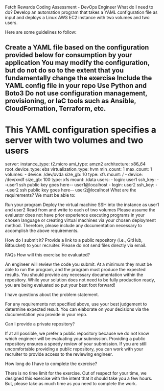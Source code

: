 Fetch Rewards Coding Assessment - DevOps Engineer
What do I need to do?
Develop an automation program that takes a YAML configuration file as input and deploys a Linux AWS EC2 instance with two volumes and two users.

Here are some guidelines to follow:

Create a YAML file based on the configuration provided below for consumption by your application
You may modify the configuration, but do not do so to the extent that you fundamentally change the exercise
Include the YAML config file in your repo
Use Python and Boto3
Do not use configuration management, provisioning, or IaC tools such as Ansible, CloudFormation, Terraform, etc.
---
  # This YAML configuration specifies a server with two volumes and two users
  server:
    instance_type: t2.micro
    ami_type: amzn2
    architecture: x86_64
    root_device_type: ebs
    virtualization_type: hvm
    min_count: 1
    max_count: 1
    volumes:
      - device: /dev/xvda
        size_gb: 10
        type: xfs
        mount: /
      - device: /dev/xvdf
        size_gb: 100
        type: xfs
        mount: /data
    users:
      - login: user1
        ssh_key: --user1 ssh public key goes here-- user1@localhost
      - login: user2
        ssh_key: --user2 ssh public key goes here-- user2@localhost
What are the requirements?
We must be able to:

Run your program
Deploy the virtual machine
SSH into the instance as user1 and user2
Read from and write to each of two volumes
Please assume the evaluator does not have prior experience executing programs in your chosen language or creating virtual machines via your chosen deployment method. Therefore, please include any documentation necessary to accomplish the above requirements.

How do I submit it?
Provide a link to a public repository (i.e., GitHub, Bitbucket) to your recruiter. Please do not send files directly via email.

FAQs
How will this exercise be evaluated?

An engineer will review the code you submit. At a minimum they must be able to run the program, and the program must produce the expected results. You should provide any necessary documentation within the repository. While your solution does not need to be fully production ready, you are being evaluated so put your best foot forward!

I have questions about the problem statement.

For any requirements not specified above, use your best judgement to determine expected result. You can elaborate on your decisions via the documentation you provide in your repo.

Can I provide a private repository?

If at all possible, we prefer a public repository because we do not know which engineer will be evaluating your submission. Providing a public repository ensures a speedy review of your submission. If you are still uncomfortable providing a public repository, you can work with your recruiter to provide access to the reviewing engineer.

How long do I have to complete the exercise?

There is no time limit for the exercise. Out of respect for your time, we designed this exercise with the intent that it should take you a few hours. But, please take as much time as you need to complete the work.